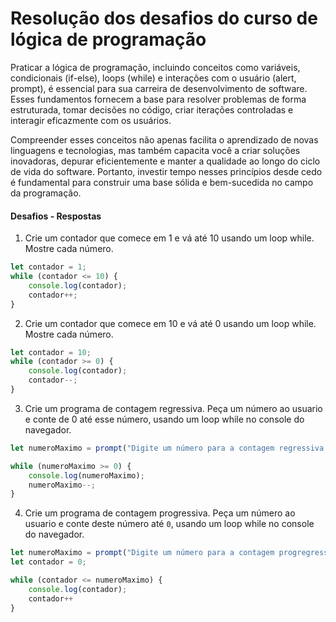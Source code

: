 # Resolução dos desafios do curso de lógica de programação

Praticar a lógica de programação, incluindo conceitos como variáveis, condicionais (if-else), loops (while) e interações com o usuário (alert, prompt), é essencial para sua carreira de desenvolvimento de software. Esses fundamentos fornecem a base para resolver problemas de forma estruturada, tomar decisões no código, criar iterações controladas e interagir eficazmente com os usuários. 

Compreender esses conceitos não apenas facilita o aprendizado de novas linguagens e tecnologias, mas também capacita você a criar soluções inovadoras, depurar eficientemente e manter a qualidade ao longo do ciclo de vida do software. Portanto, investir tempo nesses princípios desde cedo é fundamental para construir uma base sólida e bem-sucedida no campo da programação.

#### Desafios - Respostas

1) Crie um contador que comece em 1 e vá até 10 usando um loop while. Mostre cada número.

```js
let contador = 1;
while (contador <= 10) {
    console.log(contador);
    contador++;
}
```

2) Crie um contador que comece em 10 e vá até 0 usando um loop while. Mostre cada número.

```js
let contador = 10;
while (contador >= 0) {
    console.log(contador);
    contador--;
}
```

3) Crie um programa de contagem regressiva. Peça um número ao usuario e conte de 0 até esse número, usando um loop while no console do navegador.

```js
let numeroMaximo = prompt("Digite um número para a contagem regressiva:");

while (numeroMaximo >= 0) {
    console.log(numeroMaximo);
    numeroMaximo--;
}

```

4) Crie um programa de contagem progressiva. Peça um número ao usuario e conte deste número até `0`, usando um loop while no console do navegador.

```js
let numeroMaximo = prompt("Digite um número para a contagem progregressiva:");;
let contador = 0;

while (contador <= numeroMaximo) {
    console.log(contador);
    contador++
}
```

